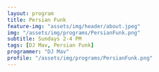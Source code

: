 ```yaml
---
layout: program
title: Persian Funk
feature-img: "assets/img/header/about.jpeg"
img: "/assets/img/programs/PersianFunk.png"
subtitle: Sundays 2-4 PM
tags: [DJ Mav, Persian Funk]
programmer: "DJ Mav"
profile: "/assets/img/programs/PersianFunk.png"
---
```

